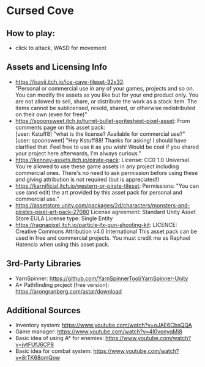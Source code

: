 # Cursed Cove

## How to play:
* click to attack, WASD for movement 

## Assets and Licensing Info  
* https://isavii.itch.io/ice-cave-tileset-32x32:  
  "Personal or commercial use in any of your games, projects and so on.
  You can modify the assets as you like but for your end product only.
  You are not allowed to sell, share, or distribute the work as a stock item.
  The items cannot be sublicensed, resold, shared, or otherwise redistributed on their own (even for free)"
* https://spoonsweet.itch.io/turret-bullet-spritesheet-pixel-asset: 
  From comments page on this asset pack:  
  	[user: Kstuff8] "what is the license? Available for commercial use?"
  	[user: spoonsweet] "Hey Kstuff88! Thanks for asking! I should have clarified that. Feel free to use it as you wish! Would be cool if you shared your project here afterwards, I'm always curious."
* https://kenney-assets.itch.io/pirate-pack: 
  License: CC0 1.0 Universal. You're allowed to use these game assets in any project including commercial ones. There's no need to ask permission before using these and giving attribution is not required (but is appreciated!)
* https://karnificial.itch.io/western-or-pirate-tileset:
  Permissions:
  "You can use (and edit) the art provided by this asset pack for personal and commercial use."
* https://assetstore.unity.com/packages/2d/characters/monsters-and-pirates-pixel-art-pack-27080
  License agreement: Standard Unity Asset Store EULA
  License type: Single Entity
* https://ragnapixel.itch.io/particle-fx-gun-shooting-kit: 
  LICENCE: Creative Commons Attribution v4.0 International This asset pack can be used in free and commercial projects. You must credit me as Raphael Hatencia when using this asset pack.

## 3rd-Party Libraries 
* YarnSpinner: https://github.com/YarnSpinnerTool/YarnSpinner-Unity
* A* Pathfinding project (free version): https://arongranberg.com/astar/download
  
## Additional Sources  
* Inventory system: https://www.youtube.com/watch?v=oJAE6CbsQQA
* Game manager: https://www.youtube.com/watch?v=4I0vonyqMi8
* Basic idea of using A* for enemies: https://www.youtube.com/watch?v=jvtFUfJ6CP8 
* Basic idea for combat system: https://www.youtube.com/watch?v=8rTK68omQow 
